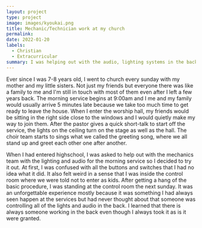 ```yaml
---
layout: project
type: project
image: images/kyoukai.png
title: Mechanic/Technician work at my church
permalink: 
date: 2022-01-20
labels:
  - Christian
  - Extracurricular
summary: I was helping out with the audio, lighting systems in the back for my church worship service.
---
```



Ever since I was 7-8 years old, I went to church every sunday with my mother and my little sisters. Not just my friends but everyone there was like a family to me and I'm still in touch with most of them even after I left a few years back. The morning service begins at 9:00am and I me and my family would usually arrive 5 minutes late because we take too much time to get ready to leave the house. When I enter the worship hall, my friends would be sitting in the right side close to the windows and I would quietly make my way to join them. After the pastor gives a quick short-talk to start off the service, the lights on the ceiling turn on the stage as well as the hall. The choir team starts to sings what we called the greeting song, where we all stand up and greet each other one after another. 

When I had entered highschool, I was asked to help out with the mechanics team with the lighting and audio for the morning service so I decided to try it out. At first, I was confused with all the buttons and switches that I had no idea what it did. It also felt weird in a sense that I was inside the control room where we were told not to enter as kids. After getting a hang of the basic procedure, I was standing at the control room the next sunday. It was an unforgettable experience mostly because it was something I had always seen happen at the services but had never thought about that someone was controlling all of the lights and audio in the back. I learned that there is always someone working in the back even though I always took it as is it were granted.


```js

```






